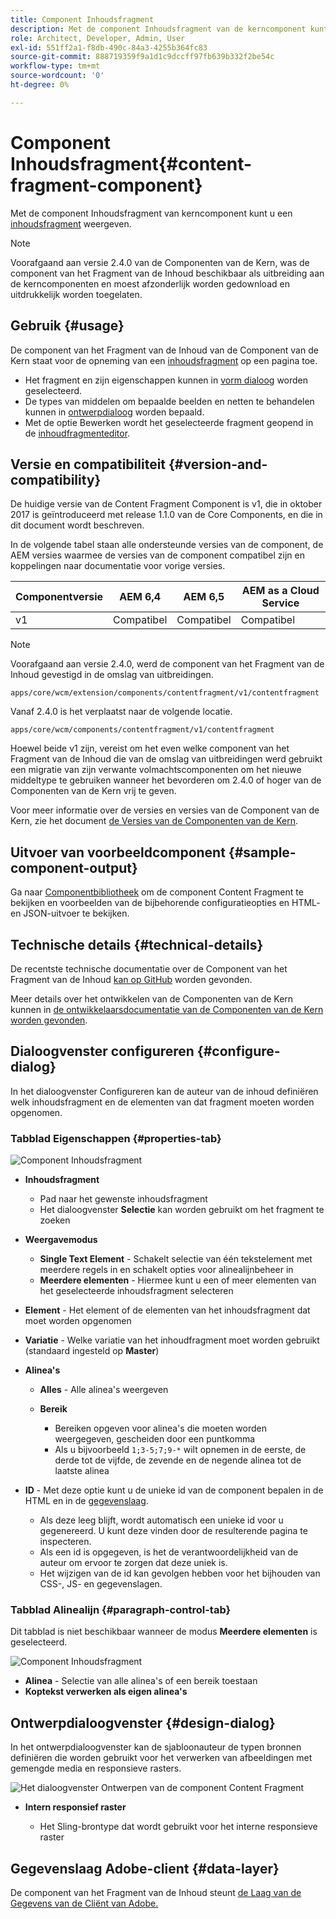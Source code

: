 ```yaml
---
title: Component Inhoudsfragment
description: Met de component Inhoudsfragment van de kerncomponent kunt u een inhoudsfragment weergeven.
role: Architect, Developer, Admin, User
exl-id: 551ff2a1-f8db-490c-84a3-4255b364fc83
source-git-commit: 888719359f9a1d1c9dccff97fb639b332f2be54c
workflow-type: tm+mt
source-wordcount: '0'
ht-degree: 0%

---
```


# Component Inhoudsfragment{#content-fragment-component}

Met de component Inhoudsfragment van kerncomponent kunt u een [inhoudsfragment](https://experienceleague.adobe.com/docs/experience-manager-cloud-service/assets/content-fragments/content-fragments.html) weergeven.

>[!NOTE]
>
>Voorafgaand aan versie 2.4.0 van de Componenten van de Kern, was de component van het Fragment van de Inhoud beschikbaar als uitbreiding aan de kerncomponenten en moest afzonderlijk worden gedownload en uitdrukkelijk worden toegelaten.

## Gebruik {#usage}

De component van het Fragment van de Inhoud van de Component van de Kern staat voor de opneming van een [inhoudsfragment](https://experienceleague.adobe.com/docs/experience-manager-cloud-service/assets/content-fragments/content-fragments.html) op een pagina toe.

* Het fragment en zijn eigenschappen kunnen in [vorm dialoog](#configure-dialog) worden geselecteerd.
* De types van middelen om bepaalde beelden en netten te behandelen kunnen in [ontwerpdialoog](#design-dialog) worden bepaald.
* Met de optie Bewerken wordt het geselecteerde fragment geopend in de [inhoudfragmenteditor](https://experienceleague.adobe.com/docs/experience-manager-cloud-service/assets/content-fragments/content-fragments-variations.html).

## Versie en compatibiliteit {#version-and-compatibility}

De huidige versie van de Content Fragment Component is v1, die in oktober 2017 is geïntroduceerd met release 1.1.0 van de Core Components, en die in dit document wordt beschreven.

In de volgende tabel staan alle ondersteunde versies van de component, de AEM versies waarmee de versies van de component compatibel zijn en koppelingen naar documentatie voor vorige versies.

| Componentversie | AEM 6,4 | AEM 6,5 | AEM as a Cloud Service |
|--- |--- |---|---|
| v1 | Compatibel | Compatibel | Compatibel |

>[!NOTE]
>
>Voorafgaand aan versie 2.4.0, werd de component van het Fragment van de Inhoud gevestigd in de omslag van uitbreidingen.
>
> `apps/core/wcm/extension/components/contentfragment/v1/contentfragment`
> 
>Vanaf 2.4.0 is het verplaatst naar de volgende locatie.
>
>`apps/core/wcm/components/contentfragment/v1/contentfragment`
>
>Hoewel beide v1 zijn, vereist om het even welke component van het Fragment van de Inhoud die van de omslag van uitbreidingen werd gebruikt een migratie van zijn verwante volmachtscomponenten om het nieuwe middeltype te gebruiken wanneer het bevorderen om 2.4.0 of hoger van de Componenten van de Kern vrij te geven.

Voor meer informatie over de versies en versies van de Component van de Kern, zie het document [de Versies van de Componenten van de Kern](/help/versions.md).

## Uitvoer van voorbeeldcomponent {#sample-component-output}

Ga naar [Componentbibliotheek](https://adobe.com/go/aem_cmp_library_cf) om de component Content Fragment te bekijken en voorbeelden van de bijbehorende configuratieopties en HTML- en JSON-uitvoer te bekijken.

## Technische details {#technical-details}

De recentste technische documentatie over de Component van het Fragment van de Inhoud [kan op GitHub](https://adobe.com/go/aem_cmp_tech_cf_v1) worden gevonden.

Meer details over het ontwikkelen van de Componenten van de Kern kunnen in [de ontwikkelaarsdocumentatie van de Componenten van de Kern worden gevonden](/help/developing/overview.md).

## Dialoogvenster configureren {#configure-dialog}

In het dialoogvenster Configureren kan de auteur van de inhoud definiëren welk inhoudsfragment en de elementen van dat fragment moeten worden opgenomen.

### Tabblad Eigenschappen {#properties-tab}

![Component Inhoudsfragment](/help/assets/content-fragment-edit-properties.png)

* **Inhoudsfragment**

   * Pad naar het gewenste inhoudsfragment
   * Het dialoogvenster **Selectie** kan worden gebruikt om het fragment te zoeken

* **Weergavemodus**
   * **Single Text Element**  - Schakelt selectie van één tekstelement met meerdere regels in en schakelt opties voor alinealijnbeheer in
   * **Meerdere elementen**  - Hiermee kunt u een of meer elementen van het geselecteerde inhoudsfragment selecteren
* **Element**  - Het element of de elementen van het inhoudsfragment dat moet worden opgenomen
* **Variatie**  - Welke variatie van het inhoudfragment moet worden gebruikt (standaard ingesteld op  **Master**)

* **Alinea&#39;s**

   * **Alles**  - Alle alinea&#39;s weergeven
   * **Bereik**

      * Bereiken opgeven voor alinea&#39;s die moeten worden weergegeven, gescheiden door een puntkomma
      * Als u bijvoorbeeld `1;3-5;7;9-*` wilt opnemen in de eerste, de derde tot de vijfde, de zevende en de negende alinea tot de laatste alinea
* **ID**  - Met deze optie kunt u de unieke id van de component bepalen in de HTML en in de  [gegevenslaag](/help/developing/data-layer/overview.md).
   * Als deze leeg blijft, wordt automatisch een unieke id voor u gegenereerd. U kunt deze vinden door de resulterende pagina te inspecteren.
   * Als een id is opgegeven, is het de verantwoordelijkheid van de auteur om ervoor te zorgen dat deze uniek is.
   * Het wijzigen van de id kan gevolgen hebben voor het bijhouden van CSS-, JS- en gegevenslagen.

### Tabblad Alinealijn {#paragraph-control-tab}

Dit tabblad is niet beschikbaar wanneer de modus **Meerdere elementen** is geselecteerd.

![Component Inhoudsfragment](/help/assets/content-fragment-edit-paragraph.png)

* **Alinea** - Selectie van alle alinea&#39;s of een bereik toestaan
* **Koptekst verwerken als eigen alinea&#39;s**

## Ontwerpdialoogvenster {#design-dialog}

In het ontwerpdialoogvenster kan de sjabloonauteur de typen bronnen definiëren die worden gebruikt voor het verwerken van afbeeldingen met gemengde media en responsieve rasters.

![Het dialoogvenster Ontwerpen van de component Content Fragment](/help/assets/content-fragment-design.png)

* **Intern responsief raster**

   * Het Sling-brontype dat wordt gebruikt voor het interne responsieve raster

## Gegevenslaag Adobe-client {#data-layer}

De component van het Fragment van de Inhoud steunt [de Laag van de Gegevens van de Cliënt van Adobe.](/help/developing/data-layer/overview.md)
